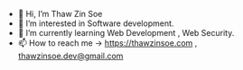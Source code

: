 - 👋 Hi, I’m Thaw Zin Soe
- 👀 I’m interested in Software development.
- 🌱 I’m currently learning Web Development , Web Security.
- 📫 How to reach me -> https://thawzinsoe.com , thawzinsoe.dev@gmail.com 

<!---
WebDeveloperThawZinSoe/WebDeveloperThawZinSoe is a ✨ special ✨ repository because its `README.md` (this file) appears on your GitHub profile.
You can click the Preview link to take a look at your changes.
--->

